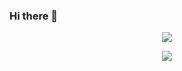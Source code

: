 ### Hi there 👋

<p align="center">
  <img src="https://github-readme-stats.vercel.app/api?username=StefanHeng&count_private=true&show_icons=true&theme=onedark" >
</p>

<p align="center">
  <img src="https://github-readme-stats.vercel.app/api/top-langs/?username=StefanHeng&count_private=true&langs_count=10&layout=compact&theme=onedark" >
</p>

<!--
**StefanHeng/StefanHeng** is a ✨ _special_ ✨ repository because its `README.md` (this file) appears on your GitHub profile.

Here are some ideas to get you started:

- 🔭 I’m currently working on ...
- 🌱 I’m currently learning ...
- 👯 I’m looking to collaborate on ...
- 🤔 I’m looking for help with ...
- 💬 Ask me about ...
- 📫 How to reach me: ...
- 😄 Pronouns: ...
- ⚡ Fun fact: ...
-->

